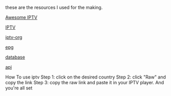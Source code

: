 these are the resources I used for the making.


[Awesome IPTV](https://github.com/iptv-org/awesome-iptv ) 

[IPTV](https://github.com/iptv-org/iptv)

[iptv-org](https://github.com/iptv-org/iptv-org.github.io)

[epg](https://github.com/iptv-org/epg)

[database](https://github.com/iptv-org/database)

[api](https://github.com/iptv-org/api)


















How To use iptv
Step 1: click on the desired country
Step 2: click "Raw" and copy the link
Step 3: copy the raw link and paste it in your IPTV player.
And you're all set
